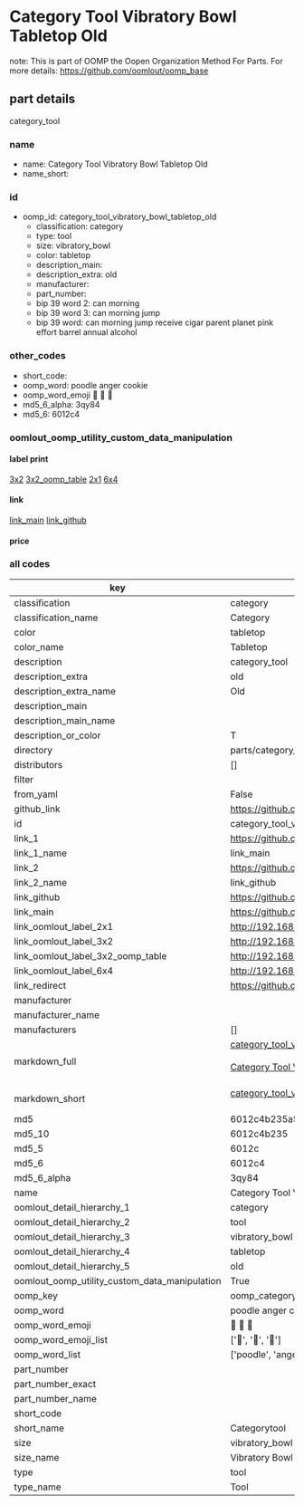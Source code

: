 # Category Tool Vibratory Bowl Tabletop Old  

note: This is part of OOMP the Oopen Organization Method For Parts. For more details: https://github.com/oomlout/oomp_base

##  part details
  



category_tool



### name
* name: Category Tool Vibratory Bowl Tabletop Old
* name_short: 
### id
* oomp_id: category_tool_vibratory_bowl_tabletop_old
  * classification: category
  * type: tool
  * size: vibratory_bowl
  * color: tabletop
  * description_main: 
  * description_extra: old
  * manufacturer: 
  * part_number: 
  * bip 39 word 2: can morning
  * bip 39 word 3: can morning jump
  * bip 39 word: can morning jump receive cigar parent planet pink effort barrel annual alcohol

### other_codes
* short_code: 
* oomp_word: poodle anger cookie
* oomp_word_emoji :poodle: :anger: :cookie:
* md5_6_alpha: 3qy84
* md5_6: 6012c4






### oomlout_oomp_utility_custom_data_manipulation
#### label print
[3x2](http://192.168.1.245:1112/?label=oomp%203qy84)
[3x2_oomp_table](http://192.168.1.108:1112/?label=oomp%203qy84)
[2x1](http://192.168.1.242:1112/?label=oomp%203qy84)
[6x4](http://192.168.1.55:1112/?label=oomp%203qy84)    

#### link

[link_main](https://github.com/oomlout/oomlout_oomp_version_1_messy/tree/main/parts/category_tool_vibratory_bowl_tabletop_old) [link_github](https://github.com/oomlout/oomlout_oomp_version_1_messy/tree/main/parts/category_tool_vibratory_bowl_tabletop_old)                             

#### price







### all codes 
| key | value |  
| --- | --- |  
| classification | category |  
| classification_name | Category |  
| color | tabletop |  
| color_name | Tabletop |  
| description | category_tool |  
| description_extra | old |  
| description_extra_name | Old |  
| description_main |  |  
| description_main_name |  |  
| description_or_color | T  |  
| directory | parts/category_tool_vibratory_bowl_tabletop_old |  
| distributors | [] |  
| filter |  |  
| from_yaml | False |  
| github_link | https://github.com/oomlout/oomlout_oomp_part_src/tree/main/parts/category_tool_vibratory_bowl_tabletop_old |  
| id | category_tool_vibratory_bowl_tabletop_old |  
| link_1 | https://github.com/oomlout/oomlout_oomp_version_1_messy/tree/main/parts/category_tool_vibratory_bowl_tabletop_old |  
| link_1_name | link_main |  
| link_2 | https://github.com/oomlout/oomlout_oomp_version_1_messy/tree/main/parts/category_tool_vibratory_bowl_tabletop_old |  
| link_2_name | link_github |  
| link_github | https://github.com/oomlout/oomlout_oomp_version_1_messy/tree/main/parts/category_tool_vibratory_bowl_tabletop_old |  
| link_main | https://github.com/oomlout/oomlout_oomp_version_1_messy/tree/main/parts/category_tool_vibratory_bowl_tabletop_old |  
| link_oomlout_label_2x1 | http://192.168.1.242:1112/?label=oomp%203qy84 |  
| link_oomlout_label_3x2 | http://192.168.1.245:1112/?label=oomp%203qy84 |  
| link_oomlout_label_3x2_oomp_table | http://192.168.1.108:1112/?label=oomp%203qy84 |  
| link_oomlout_label_6x4 | http://192.168.1.55:1112/?label=oomp%203qy84 |  
| link_redirect | https://github.com/oomlout/oomlout_oomp_version_1_messy/tree/main/parts/category_tool_vibratory_bowl_tabletop_old |  
| manufacturer |  |  
| manufacturer_name |  |  
| manufacturers | [] |  
| markdown_full | [category_tool_vibratory_bowl_tabletop_old](none)<br>[](none)<br>[Category Tool Vibratory Bowl Tabletop Old](none)<br><br> |  
| markdown_short | [category_tool_vibratory_bowl_tabletop_old](none)<br><br> |  
| md5 | 6012c4b235a514be80947b38f1e3f907 |  
| md5_10 | 6012c4b235 |  
| md5_5 | 6012c |  
| md5_6 | 6012c4 |  
| md5_6_alpha | 3qy84 |  
| name | Category Tool Vibratory Bowl Tabletop Old |  
| oomlout_detail_hierarchy_1 | category |  
| oomlout_detail_hierarchy_2 | tool |  
| oomlout_detail_hierarchy_3 | vibratory_bowl |  
| oomlout_detail_hierarchy_4 | tabletop |  
| oomlout_detail_hierarchy_5 | old |  
| oomlout_oomp_utility_custom_data_manipulation | True |  
| oomp_key | oomp_category_tool_vibratory_bowl_tabletop_old |  
| oomp_word | poodle anger cookie |  
| oomp_word_emoji | :poodle: :anger: :cookie: |  
| oomp_word_emoji_list | [':poodle:', ':anger:', ':cookie:'] |  
| oomp_word_list | ['poodle', 'anger', 'cookie'] |  
| part_number |  |  
| part_number_exact |  |  
| part_number_name |  |  
| short_code |  |  
| short_name | Categorytool |  
| size | vibratory_bowl |  
| size_name | Vibratory Bowl |  
| type | tool |  
| type_name | Tool |  
